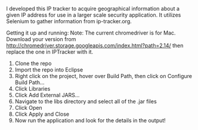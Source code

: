 I developed this IP tracker to acquire geographical information about a given IP address for use in a larger scale security application. It utilizes Selenium to gather information from ip-tracker.org.

Getting it up and running:
  Note: The current chromedriver is for Mac. Download your version from http://chromedriver.storage.googleapis.com/index.html?path=2.14/ then replace the one in IPTracker with it.
  1. Clone the repo
  2. Import the repo into Eclipse
  3. Right click on the project, hover over Build Path, then click on Configure Build Path...
  4. Click Libraries
  5. Click Add External JARS...
  6. Navigate to the libs directory and select all of the .jar files
  7. Click Open
  8. Click Apply and Close
  9. Now run the application and look for the details in the output!
